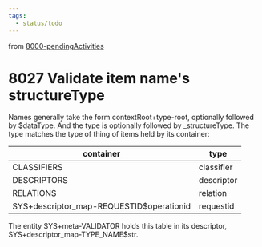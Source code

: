 ```yaml
---
tags:
  - status/todo
---
```

from [8000-pendingActivities](8000-pendingActivities.md)
# 8027 Validate item name's structureType
Names generally take the form contextRoot+type-root, optionally followed by $dataType. And the type is optionally followed by _structureType. The type matches the type of thing of items held by its container:

| container | type |
|---------------------|------------|
| CLASSIFIERS | classifier |
| DESCRIPTORS | descriptor |
| RELATIONS | relation |
| SYS+descriptor_map-REQUESTID$operationid | requestid |

The entity SYS+meta-VALIDATOR holds this table in its descriptor, SYS+descriptor_map-TYPE_NAME$str.